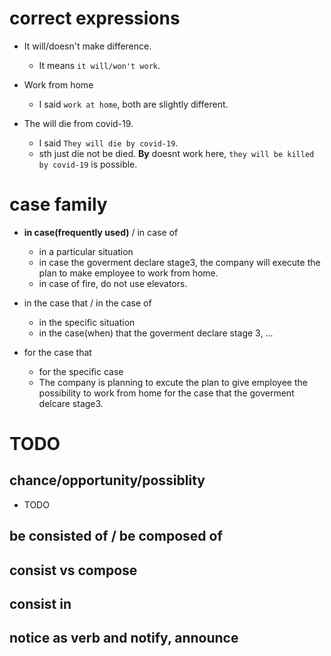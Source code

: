 # correct expressions
- It will/doesn't make difference.
  - It means `it will/won't work`.

- Work from home
  - I said `work at home`, both are slightly different.

- The will die from covid-19.
  - I said `They will die by covid-19`.
  - sth just die not be died. **By** doesnt work here, `they will be killed by covid-19` is possible.

# case family
- **in case(frequently used)** / in case of 
  - in a particular situation
  - in case the goverment declare stage3, the company will execute the plan to make employee to work from home.
  - in case of fire, do not use elevators.

- in the case that / in the case of 
  - in the specific situation
  - in the case(when) that the goverment declare stage 3, ...

- for the case that
  - for the specific case
  - The company is planning to excute the plan to give employee the possibility to work from home for the case that the goverment delcare stage3.
 
 # TODO
 ## chance/opportunity/possiblity
 - TODO
 
 ## be consisted of / be composed of 
 ## consist vs compose
 ## consist in
 ## notice as verb and notify, announce

